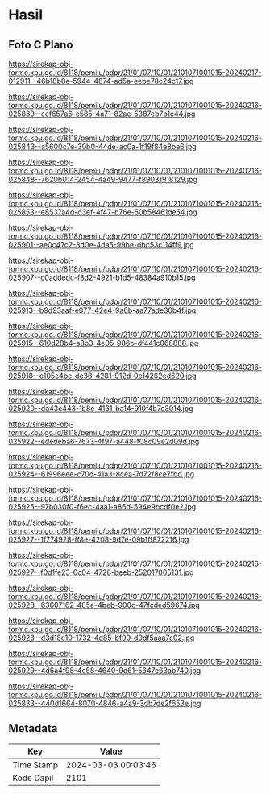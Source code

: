 # Hasil

## Foto C Plano

https://sirekap-obj-formc.kpu.go.id/8118/pemilu/pdpr/21/01/07/10/01/2101071001015-20240217-012911--46b18b8e-5944-4874-ad5a-eebe78c24c17.jpg

https://sirekap-obj-formc.kpu.go.id/8118/pemilu/pdpr/21/01/07/10/01/2101071001015-20240216-025839--cef657a6-c585-4a71-82ae-5387eb7b1c44.jpg

https://sirekap-obj-formc.kpu.go.id/8118/pemilu/pdpr/21/01/07/10/01/2101071001015-20240216-025843--a5600c7e-30b0-44de-ac0a-1f19f84e8be6.jpg

https://sirekap-obj-formc.kpu.go.id/8118/pemilu/pdpr/21/01/07/10/01/2101071001015-20240216-025848--7620b014-2454-4a49-9477-f89031918129.jpg

https://sirekap-obj-formc.kpu.go.id/8118/pemilu/pdpr/21/01/07/10/01/2101071001015-20240216-025853--e8537a4d-d3ef-4f47-b76e-50b58461de54.jpg

https://sirekap-obj-formc.kpu.go.id/8118/pemilu/pdpr/21/01/07/10/01/2101071001015-20240216-025901--ae0c47c2-8d0e-4da5-99be-dbc53c114ff9.jpg

https://sirekap-obj-formc.kpu.go.id/8118/pemilu/pdpr/21/01/07/10/01/2101071001015-20240216-025907--c0addedc-f8d2-4921-b1d5-48384a910b15.jpg

https://sirekap-obj-formc.kpu.go.id/8118/pemilu/pdpr/21/01/07/10/01/2101071001015-20240216-025913--b9d93aaf-e977-42e4-9a6b-aa77ade30b4f.jpg

https://sirekap-obj-formc.kpu.go.id/8118/pemilu/pdpr/21/01/07/10/01/2101071001015-20240216-025915--610d28b4-a8b3-4e05-986b-df441c068888.jpg

https://sirekap-obj-formc.kpu.go.id/8118/pemilu/pdpr/21/01/07/10/01/2101071001015-20240216-025918--e105c4be-dc38-4281-912d-9e14262ed620.jpg

https://sirekap-obj-formc.kpu.go.id/8118/pemilu/pdpr/21/01/07/10/01/2101071001015-20240216-025920--da43c443-1b8c-4161-ba14-910f4b7c3014.jpg

https://sirekap-obj-formc.kpu.go.id/8118/pemilu/pdpr/21/01/07/10/01/2101071001015-20240216-025922--ededeba6-7673-4f97-a448-f08c09e2d09d.jpg

https://sirekap-obj-formc.kpu.go.id/8118/pemilu/pdpr/21/01/07/10/01/2101071001015-20240216-025924--61996eee-c70d-41a3-8cea-7d72f8ce7fbd.jpg

https://sirekap-obj-formc.kpu.go.id/8118/pemilu/pdpr/21/01/07/10/01/2101071001015-20240216-025925--97b030f0-f6ec-4aa1-a86d-594e9bcdf0e2.jpg

https://sirekap-obj-formc.kpu.go.id/8118/pemilu/pdpr/21/01/07/10/01/2101071001015-20240216-025927--1f774928-ff8e-4208-9d7e-09b1ff872216.jpg

https://sirekap-obj-formc.kpu.go.id/8118/pemilu/pdpr/21/01/07/10/01/2101071001015-20240216-025927--f0d1fe23-0c04-4728-beeb-252017005131.jpg

https://sirekap-obj-formc.kpu.go.id/8118/pemilu/pdpr/21/01/07/10/01/2101071001015-20240216-025928--63607162-485e-4beb-900c-47fcded59674.jpg

https://sirekap-obj-formc.kpu.go.id/8118/pemilu/pdpr/21/01/07/10/01/2101071001015-20240216-025928--d3d18e10-1732-4d85-bf99-d0df5aaa7c02.jpg

https://sirekap-obj-formc.kpu.go.id/8118/pemilu/pdpr/21/01/07/10/01/2101071001015-20240216-025929--4d6a4f98-4c58-4640-9d61-5647e63ab740.jpg

https://sirekap-obj-formc.kpu.go.id/8118/pemilu/pdpr/21/01/07/10/01/2101071001015-20240216-025833--440d1664-8070-4846-a4a9-3db7de2f653e.jpg


## Metadata

| Key        | Value               |
| ---------- | ------------------- |
| Time Stamp | 2024-03-03 00:03:46 |
| Kode Dapil | 2101                |



